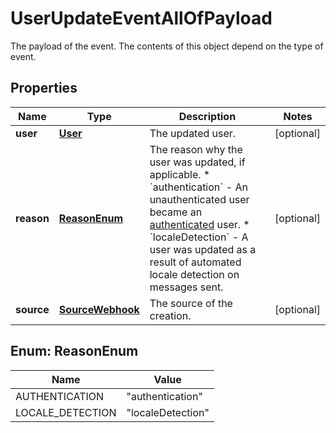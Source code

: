 

# UserUpdateEventAllOfPayload

The payload of the event. The contents of this object depend on the type of event.

## Properties

| Name | Type | Description | Notes |
|------------ | ------------- | ------------- | -------------|
|**user** | [**User**](User.md) | The updated user. |  [optional] |
|**reason** | [**ReasonEnum**](#ReasonEnum) | The reason why the user was updated, if applicable. * &#x60;authentication&#x60; - An unauthenticated user became an [authenticated](https://developer.zendesk.com/documentation/conversations/messaging-platform/users/intro-to-users/) user. * &#x60;localeDetection&#x60; - A user was updated as a result of automated locale detection on messages sent.  |  [optional] |
|**source** | [**SourceWebhook**](SourceWebhook.md) | The source of the creation. |  [optional] |



## Enum: ReasonEnum

| Name | Value |
|---- | -----|
| AUTHENTICATION | &quot;authentication&quot; |
| LOCALE_DETECTION | &quot;localeDetection&quot; |



